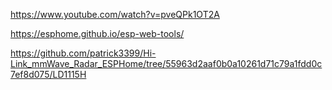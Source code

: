 https://www.youtube.com/watch?v=pveQPk1OT2A

https://esphome.github.io/esp-web-tools/

https://github.com/patrick3399/Hi-Link_mmWave_Radar_ESPHome/tree/55963d2aaf0b0a10261d71c79a1fdd0c7ef8d075/LD1115H